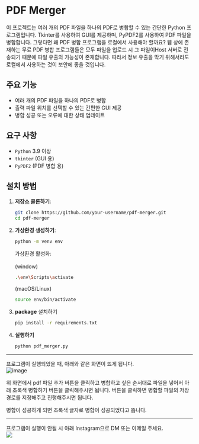# PDF Merger

이 프로젝트는 여러 개의 PDF 파일을 하나의 PDF로 병합할 수 있는 간단한 Python 프로그램입니다. Tkinter를 사용하여 GUI를 제공하며, PyPDF2를 사용하여 PDF 파일을 병합합니다.
그렇다면 왜 PDF 병합 프로그램을 로컬에서 사용해야 할까요? 웹 상에 존재하는 무료 PDF 병합 프로그램들은 모두 파일을 업로드 시 그 파일이Host 서버로 전송되기 때문에 파일 유출의 가능성이 존재합니다.
따라서 정보 유출을 막기 위해서라도 로컬에서 사용하는 것이 보안에 좋을 것입니다. 


## 주요 기능

- 여러 개의 PDF 파일을 하나의 PDF로 병합
- 출력 파일 위치를 선택할 수 있는 간편한 GUI 제공
- 병합 성공 또는 오류에 대한 상태 업데이트

## 요구 사항

- `Python` 3.9 이상
- `tkinter` (GUI 용)
- `PyPDF2` (PDF 병합 용)

## 설치 방법

1. **저장소 클론하기**:

   ```bash
   git clone https://github.com/your-username/pdf-merger.git
   cd pdf-merger
   ```

2. **가상환경 생성하기**:
    ```bash
    python -m venv env
    ```

    가상환경 활성화:
    </br>
    </br>
    (window)
    ```bash
    .\env\Scripts\activate
    ```
     (macOS/Linux)
    </br>
     ```bash
    source env/bin/activate
    ```

3. **package** 설치하기

    ```bash
    pip install -r requirements.txt
    ```


4. **실행하기**
    ```bash
    python pdf_merger.py
    ```


---
프로그램이 실행되었을 때, 아래와 같은 화면이 뜨게 됩니다.</br>
![image](https://github.com/user-attachments/assets/885a3fb2-e236-4d6e-b651-05c8187c3818)

위 화면에서 pdf 파일 추가 버튼을 클릭하고 병합하고 싶은 순서대로 파일을 넣어서 아래 초록색 병합하기 버튼을 클릭해주시면 됩니다. 버튼을 클릭하면 병합할 파일의 저장 경로를 지정해주고 진행해주시면 됩니다. 
</br> 

병합이 성공하게 되면 초록색 글자로 병합이 성공되었다고 뜹니다. 

---
프로그램이 실행이 안될 시 아래 Instagram으로 DM 또는 이메일 주세요. </br>
<a href="https://www.instagram.com/dev.choi28/"><img src="https://img.shields.io/badge/Instagram-E4405F?style=flat&logo=instagram&logoColor=white"></a>